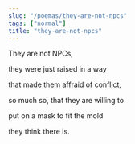 ```yaml
---
slug: "/poemas/they-are-not-npcs"
tags: ["normal"]
title: "they-are-not-npcs"
---
```

They are not NPCs,

they were just raised in a way

that made them affraid of conflict,

so much so, that they are willing to

put on a mask to fit the mold

they think there is.